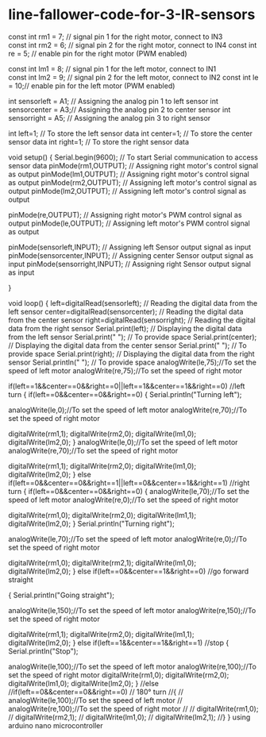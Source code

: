 # line-fallower-code-for-3-IR-sensors

const int rm1 = 7; // signal pin 1 for the right motor, connect to IN3               
const int rm2 = 6;  // signal pin 2 for the right motor, connect to IN4
const int re = 5; // enable pin for the right motor (PWM enabled)

const int lm1 = 8; // signal pin 1 for the left motor, connect to IN1           
const int lm2 = 9; // signal pin 2 for the left motor, connect to IN2
const int le = 10;// enable pin for the left motor (PWM enabled) 


int sensorleft = A1; // Assigning the analog pin 1 to left sensor
int sensorcenter = A3;// Assigning the analog pin 2 to center sensor
int sensorright = A5; // Assigning the analog pin 3 to right sensor


int left=1; // To store the left sensor data 
int center=1; // To store the center sensor data
int right=1; // To store the right sensor data


void setup()
{
Serial.begin(9600); // To start Serial communication to access sensor data
 pinMode(rm1,OUTPUT); // Assigning right motor's control signal as output
 pinMode(lm1,OUTPUT); // Assigning right motor's control signal as output
 pinMode(rm2,OUTPUT); // Assigning left motor's control signal as output
 pinMode(lm2,OUTPUT); // Assigning left motor's control signal as output

 pinMode(re,OUTPUT); // Assigning right motor's PWM control signal as output
 pinMode(le,OUTPUT); // Assigning left motor's PWM control signal as output


 pinMode(sensorleft,INPUT); // Assigning left Sensor output signal as input
 pinMode(sensorcenter,INPUT); // Assigning center Sensor output signal as input
 pinMode(sensorright,INPUT); // Assigning right Sensor output signal as input

}

void loop()
{
left=digitalRead(sensorleft); // Reading the digital data from the left sensor 
center=digitalRead(sensorcenter); // Reading the digital data from the center sensor
right=digitalRead(sensorright); // Reading the digital data from the right sensor
Serial.print(left); // Displaying the digital data from the left sensor
Serial.print("  "); // To provide space
Serial.print(center); // Displaying the digital data from the center sensor
Serial.print("  "); // To provide space
Serial.print(right); // Displaying the digital data from the right sensor
Serial.println("  "); // To provide space
  analogWrite(le,75);//To set the speed of left motor
  analogWrite(re,75);//To set the speed of right motor

if(left==1&&center==0&&right==0||left==1&&center==1&&right==0)   //left turn
{
  if(left==0&&center==0&&right==0)
  {
  Serial.println("Turning left");
  
  analogWrite(le,0);//To set the speed of left motor
  analogWrite(re,70);//To set the speed of right motor

  digitalWrite(rm1,1);
  digitalWrite(rm2,0);
  digitalWrite(lm1,0);
  digitalWrite(lm2,0);
}
analogWrite(le,0);//To set the speed of left motor
  analogWrite(re,70);//To set the speed of right motor

  digitalWrite(rm1,1);
  digitalWrite(rm2,0);
  digitalWrite(lm1,0);
  digitalWrite(lm2,0);
}
else
if(left==0&&center==0&&right==1||left==0&&center==1&&right==1)  //right turn
{
  if(left==0&&center==0&&right==0)
  {
   analogWrite(le,70);//To set the speed of left motor
  analogWrite(re,0);//To set the speed of right motor

  digitalWrite(rm1,0);
  digitalWrite(rm2,0);
  digitalWrite(lm1,1);
  digitalWrite(lm2,0); 
  }
  Serial.println("Turning right");

  analogWrite(le,70);//To set the speed of left motor
  analogWrite(re,0);//To set the speed of right motor

  digitalWrite(rm1,0);
  digitalWrite(rm2,1);
  digitalWrite(lm1,0);
  digitalWrite(lm2,0);
}
else
if(left==0&&center==1&&right==0)  //go forward straight

{
  Serial.println("Going straight");

  analogWrite(le,150);//To set the speed of left motor
  analogWrite(re,150);//To set the speed of right motor

  digitalWrite(rm1,1);
  digitalWrite(rm2,0);
  digitalWrite(lm1,1);
  digitalWrite(lm2,0);
}
else
if(left==1&&center==1&&right==1) //stop
{
  Serial.println("Stop");

  analogWrite(le,100);//To set the speed of left motor
  analogWrite(re,100);//To set the speed of right motor
  digitalWrite(rm1,0);
  digitalWrite(rm2,0);
  digitalWrite(lm1,0);
  digitalWrite(lm2,0);
}
//else
//if(left==0&&center==0&&right==0) // 180° turn
//{
//  analogWrite(le,100);//To set the speed of left motor
//  analogWrite(re,100);//To set the speed of right motor
//
//  digitalWrite(rm1,0);
//  digitalWrite(rm2,1);
//  digitalWrite(lm1,0);
//  digitalWrite(lm2,1);
//}
}
using arduino nano microcontroller
